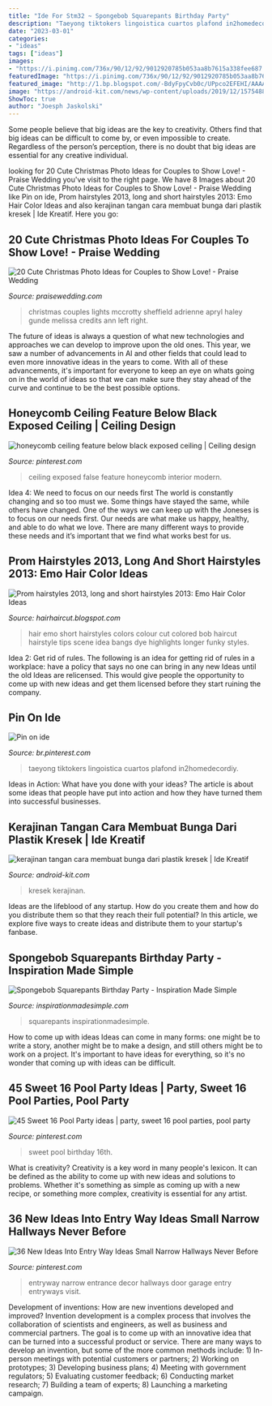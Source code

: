 ```yaml
---
title: "Ide For Stm32 ~ Spongebob Squarepants Birthday Party"
description: "Taeyong tiktokers lingoistica cuartos plafond in2homedecordiy"
date: "2023-03-01"
categories:
- "ideas"
tags: ["ideas"]
images:
- "https://i.pinimg.com/736x/90/12/92/9012920785b053aa8b7615a338fee687.jpg"
featuredImage: "https://i.pinimg.com/736x/90/12/92/9012920785b053aa8b7615a338fee687.jpg"
featured_image: "http://1.bp.blogspot.com/-BdyFpyCvb0c/UPpco2EFEHI/AAAAAAAACl0/jmovdsrYDLI/s1600/Emo+Hair+Color+Ideas+4.jpg"
image: "https://android-kit.com/news/wp-content/uploads/2019/12/1575488260_maxresdefault-800x445.jpg"
ShowToc: true
author: "Joesph Jaskolski"
---
```



Some people believe that big ideas are the key to creativity. Others find that big ideas can be difficult to come by, or even impossible to create. Regardless of the person’s perception, there is no doubt that big ideas are essential for any creative individual.

	

		
looking for 20 Cute Christmas Photo Ideas for Couples to Show Love! - Praise Wedding you've visit to the right page. We have 8 Images about 20 Cute Christmas Photo Ideas for Couples to Show Love! - Praise Wedding like Pin on ide, Prom hairstyles 2013, long and short hairstyles 2013: Emo Hair Color Ideas and also kerajinan tangan cara membuat bunga dari plastik kresek | Ide Kreatif. Here you go:
		
    
## 20 Cute Christmas Photo Ideas For Couples To Show Love! - Praise Wedding

<img loading=lazy src="https://www.praisewedding.com/wp-content/uploads/2014/12/christmaslover03-lights.jpg" onerror="this.onerror=null;this.src='https://tse2.mm.bing.net/th?id=OIP.PRfEUpryXrZCplv3Y1nXygHaPe&amp;pid=15.1';" alt="20 Cute Christmas Photo Ideas for Couples to Show Love! - Praise Wedding">

_Source: praisewedding.com_

>christmas couples lights mccrotty sheffield adrienne apryl haley gunde melissa credits ann left right. 

	

The future of ideas is always a question of what new technologies and approaches we can develop to improve upon the old ones. This year, we saw a number of advancements in AI and other fields that could lead to even more innovative ideas in the years to come. With all of these advancements, it's important for everyone to keep an eye on whats going on in the world of ideas so that we can make sure they stay ahead of the curve and continue to be the best possible options.

    
## Honeycomb Ceiling Feature Below Black Exposed Ceiling | Ceiling Design

<img loading=lazy src="https://i.pinimg.com/736x/4a/b9/fd/4ab9fd8fb738aa9285624417bfdbce7e.jpg" onerror="this.onerror=null;this.src='https://tse4.mm.bing.net/th?id=OIP.ODA4877nWDjBIdupqtHGKwHaJ4&amp;pid=15.1';" alt="honeycomb ceiling feature below black exposed ceiling | Ceiling design">

_Source: pinterest.com_

>ceiling exposed false feature honeycomb interior modern. 

	

Idea 4: We need to focus on our needs first
The world is constantly changing and so too must we. Some things have stayed the same, while others have changed. One of the ways we can keep up with the Joneses is to focus on our needs first. Our needs are what make us happy, healthy, and able to do what we love. There are many different ways to provide these needs and it’s important that we find what works best for us.

    
## Prom Hairstyles 2013, Long And Short Hairstyles 2013: Emo Hair Color Ideas

<img loading=lazy src="http://1.bp.blogspot.com/-BdyFpyCvb0c/UPpco2EFEHI/AAAAAAAACl0/jmovdsrYDLI/s1600/Emo+Hair+Color+Ideas+4.jpg" onerror="this.onerror=null;this.src='https://tse3.mm.bing.net/th?id=OIP.ntcue_N01ZKowGU1L35Q7AHaJ4&amp;pid=15.1';" alt="Prom hairstyles 2013, long and short hairstyles 2013: Emo Hair Color Ideas">

_Source: hairhaircut.blogspot.com_

>hair emo short hairstyles colors colour cut colored bob haircut hairstyle tips scene idea bangs dye highlights longer funky styles. 

	

Idea 2: Get rid of rules.
The following is an idea for getting rid of rules in a workplace: have a policy that says no one can bring in any new Ideas until the old Ideas are relicensed. This would give people the opportunity to come up with new ideas and get them licensed before they start ruining the company.

    
## Pin On Ide

<img loading=lazy src="https://i.pinimg.com/736x/90/12/92/9012920785b053aa8b7615a338fee687.jpg" onerror="this.onerror=null;this.src='https://tse1.mm.bing.net/th?id=OIP.ISSJ8OAuVfRCbd9FhhIzigHaE6&amp;pid=15.1';" alt="Pin on ide">

_Source: br.pinterest.com_

>taeyong tiktokers lingoistica cuartos plafond in2homedecordiy. 

	

Ideas in Action: What have you done with your ideas?
The article is about some ideas that people have put into action and how they have turned them into successful businesses.

    
## Kerajinan Tangan Cara Membuat Bunga Dari Plastik Kresek | Ide Kreatif

<img loading=lazy src="https://android-kit.com/news/wp-content/uploads/2019/12/1575488260_maxresdefault-800x445.jpg" onerror="this.onerror=null;this.src='https://tse2.mm.bing.net/th?id=OIP.vLwrQAKlnZOP7nDedoHTZgHaEH&amp;pid=15.1';" alt="kerajinan tangan cara membuat bunga dari plastik kresek | Ide Kreatif">

_Source: android-kit.com_

>kresek kerajinan. 

	

Ideas are the lifeblood of any startup. How do you create them and how do you distribute them so that they reach their full potential? In this article, we explore five ways to create ideas and distribute them to your startup's fanbase.

    
## Spongebob Squarepants Birthday Party - Inspiration Made Simple

<img loading=lazy src="https://www.inspirationmadesimple.com/wp-content/uploads/2016/05/spongebob-birthday-cake-666x1000.jpg" onerror="this.onerror=null;this.src='https://tse2.mm.bing.net/th?id=OIP.wWgfE5K3WKwVk40i6PRq5AHaLH&amp;pid=15.1';" alt="Spongebob Squarepants Birthday Party - Inspiration Made Simple">

_Source: inspirationmadesimple.com_

>squarepants inspirationmadesimple. 

	

How to come up with ideas
Ideas can come in many forms: one might be to write a story, another might be to make a design, and still others might be to work on a project. It's important to have ideas for everything, so it's no wonder that coming up with ideas can be difficult.

    
## 45 Sweet 16 Pool Party Ideas | Party, Sweet 16 Pool Parties, Pool Party

<img loading=lazy src="https://i.pinimg.com/236x/76/ea/a0/76eaa04f4fdcfed0cf798e4829fa7b96--gorgeous-cakes-sweet-.jpg" onerror="this.onerror=null;this.src='https://tse4.mm.bing.net/th?id=OIP.I39_GzKADr7npuGKlB4bnAAAAA&amp;pid=15.1';" alt="45 Sweet 16 Pool Party ideas | party, sweet 16 pool parties, pool party">

_Source: pinterest.com_

>sweet pool birthday 16th. 

	

What is creativity?
Creativity is a key word in many people's lexicon. It can be defined as the ability to come up with new ideas and solutions to problems. Whether it's something as simple as coming up with a new recipe, or something more complex, creativity is essential for any artist.

    
## 36 New Ideas Into Entry Way Ideas Small Narrow Hallways Never Before

<img loading=lazy src="https://i.pinimg.com/originals/31/29/96/3129965ad4d9bf2c13a0749c8c55ee04.jpg" onerror="this.onerror=null;this.src='https://tse2.mm.bing.net/th?id=OIP.mOuOL_pVUNNGViOcw2MMrgHaLG&amp;pid=15.1';" alt="36 New Ideas Into Entry Way Ideas Small Narrow Hallways Never Before">

_Source: pinterest.com_

>entryway narrow entrance decor hallways door garage entry entryways visit. 

	

Development of inventions: How are new inventions developed and improved?
Invention development is a complex process that involves the collaboration of scientists and engineers, as well as business and commercial partners. The goal is to come up with an innovative idea that can be turned into a successful product or service. There are many ways to develop an invention, but some of the more common methods include: 1) In-person meetings with potential customers or partners; 2) Working on prototypes; 3) Developing business plans; 4) Meeting with government regulators; 5) Evaluating customer feedback; 6) Conducting market research; 7) Building a team of experts; 8) Launching a marketing campaign.

